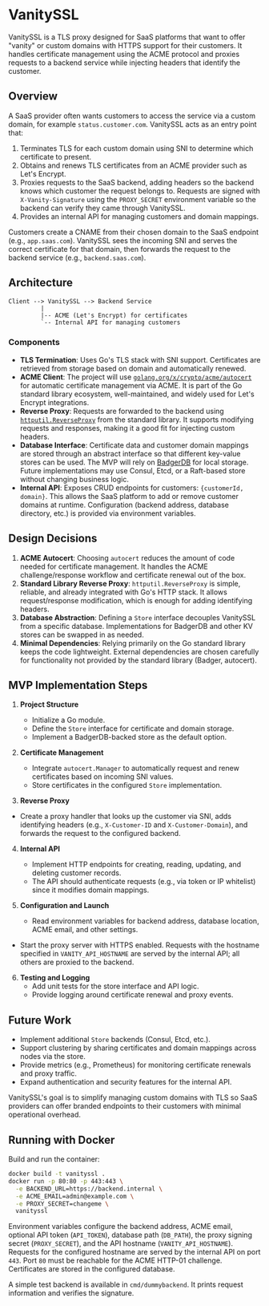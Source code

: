 # VanitySSL

VanitySSL is a TLS proxy designed for SaaS platforms that want to offer "vanity" or custom domains with HTTPS support for their customers. It handles certificate management using the ACME protocol and proxies requests to a backend service while injecting headers that identify the customer.

## Overview

A SaaS provider often wants customers to access the service via a custom domain, for example `status.customer.com`. VanitySSL acts as an entry point that:

1. Terminates TLS for each custom domain using SNI to determine which certificate to present.
2. Obtains and renews TLS certificates from an ACME provider such as Let's Encrypt.
3. Proxies requests to the SaaS backend, adding headers so the backend knows which customer the request belongs to. Requests are signed with `X-Vanity-Signature` using the `PROXY_SECRET` environment variable so the backend can verify they came through VanitySSL.
4. Provides an internal API for managing customers and domain mappings.

Customers create a CNAME from their chosen domain to the SaaS endpoint (e.g., `app.saas.com`). VanitySSL sees the incoming SNI and serves the correct certificate for that domain, then forwards the request to the backend service (e.g., `backend.saas.com`).

## Architecture

```
Client --> VanitySSL --> Backend Service
         |           
         |-- ACME (Let's Encrypt) for certificates
         `-- Internal API for managing customers
```

### Components

- **TLS Termination**: Uses Go's TLS stack with SNI support. Certificates are retrieved from storage based on domain and automatically renewed.
- **ACME Client**: The project will use [`golang.org/x/crypto/acme/autocert`](https://pkg.go.dev/golang.org/x/crypto/acme/autocert) for automatic certificate management via ACME. It is part of the Go standard library ecosystem, well-maintained, and widely used for Let's Encrypt integrations.
- **Reverse Proxy**: Requests are forwarded to the backend using [`httputil.ReverseProxy`](https://pkg.go.dev/net/http/httputil#ReverseProxy) from the standard library. It supports modifying requests and responses, making it a good fit for injecting custom headers.
- **Database Interface**: Certificate data and customer domain mappings are stored through an abstract interface so that different key-value stores can be used. The MVP will rely on [BadgerDB](https://github.com/dgraph-io/badger) for local storage. Future implementations may use Consul, Etcd, or a Raft-based store without changing business logic.
- **Internal API**: Exposes CRUD endpoints for customers: `{customerId, domain}`. This allows the SaaS platform to add or remove customer domains at runtime. Configuration (backend address, database directory, etc.) is provided via environment variables.

## Design Decisions

1. **ACME Autocert**: Choosing `autocert` reduces the amount of code needed for certificate management. It handles the ACME challenge/response workflow and certificate renewal out of the box.
2. **Standard Library Reverse Proxy**: `httputil.ReverseProxy` is simple, reliable, and already integrated with Go's HTTP stack. It allows request/response modification, which is enough for adding identifying headers.
3. **Database Abstraction**: Defining a `Store` interface decouples VanitySSL from a specific database. Implementations for BadgerDB and other KV stores can be swapped in as needed.
4. **Minimal Dependencies**: Relying primarily on the Go standard library keeps the code lightweight. External dependencies are chosen carefully for functionality not provided by the standard library (Badger, autocert).

## MVP Implementation Steps

1. **Project Structure**
   - Initialize a Go module.
   - Define the `Store` interface for certificate and domain storage.
   - Implement a BadgerDB-backed store as the default option.

2. **Certificate Management**
   - Integrate `autocert.Manager` to automatically request and renew certificates based on incoming SNI values.
   - Store certificates in the configured `Store` implementation.

3. **Reverse Proxy**
  - Create a proxy handler that looks up the customer via SNI, adds identifying headers (e.g., `X-Customer-ID` and `X-Customer-Domain`), and forwards the request to the configured backend.

4. **Internal API**
   - Implement HTTP endpoints for creating, reading, updating, and deleting customer records.
   - The API should authenticate requests (e.g., via token or IP whitelist) since it modifies domain mappings.

5. **Configuration and Launch**
   - Read environment variables for backend address, database location, ACME email, and other settings.
  - Start the proxy server with HTTPS enabled. Requests with the hostname specified in `VANITY_API_HOSTNAME` are served by the internal API; all others are proxied to the backend.

6. **Testing and Logging**
   - Add unit tests for the store interface and API logic.
   - Provide logging around certificate renewal and proxy events.

## Future Work

- Implement additional `Store` backends (Consul, Etcd, etc.).
- Support clustering by sharing certificates and domain mappings across nodes via the store.
- Provide metrics (e.g., Prometheus) for monitoring certificate renewals and proxy traffic.
- Expand authentication and security features for the internal API.

VanitySSL's goal is to simplify managing custom domains with TLS so SaaS providers can offer branded endpoints to their customers with minimal operational overhead.


## Running with Docker

Build and run the container:

```sh
docker build -t vanityssl .
docker run -p 80:80 -p 443:443 \
  -e BACKEND_URL=https://backend.internal \
  -e ACME_EMAIL=admin@example.com \
  -e PROXY_SECRET=changeme \
  vanityssl
```

Environment variables configure the backend address, ACME email, optional API token (`API_TOKEN`), database path (`DB_PATH`), the proxy signing secret (`PROXY_SECRET`), and the API hostname (`VANITY_API_HOSTNAME`). Requests for the configured hostname are served by the internal API on port `443`. Port `80` must be reachable for the ACME HTTP-01 challenge. Certificates are stored in the configured database.

A simple test backend is available in `cmd/dummybackend`. It prints request information and verifies the signature.
